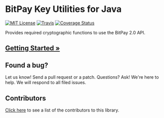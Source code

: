 # BitPay Key Utilities for Java
[![MIT License](https://img.shields.io/badge/license-MIT-blue.svg?style=flat-square)](http://opensource.org/licenses/MIT)
[![Travis](https://img.shields.io/travis/bitpay/java-key-utils.svg?style=flat-square)](https://travis-ci.org/bitpay/java-key-utils)
[![Coverage Status](https://coveralls.io/repos/bitpay/java-key-utils/badge.svg?branch=master&service=github)](https://coveralls.io/github/bitpay/java-key-utils?branch=master)

Provides required cryptographic functions to use the BitPay 2.0 API.

## [Getting Started &raquo;](https://github.com/bitpay/java-key-utils/blob/master/GUIDE.md)

## Found a bug?
Let us know! Send a pull request or a patch. Questions? Ask! We're here to help. We will respond to all filed issues.

## Contributors
[Click here](https://github.com/bitpay/java-key-utils/graphs/contributors) to see a list of the contributors to this library.
